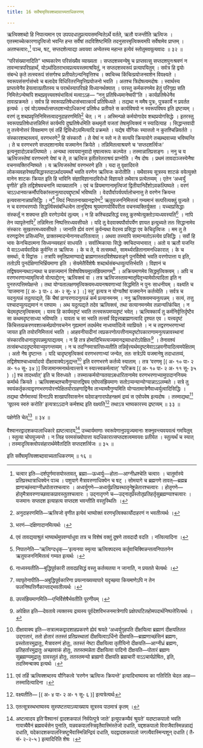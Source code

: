 ```yaml
---
title: 16 सर्वेषामृत्विक्शब्दावाच्यताधिकरणम्

---
```

ऋत्विक्शब्दो हि निपात्यमान एव उपपदधातुप्रत्ययसमन्वितेऽर्थे वर्तते, ऋतौ यजन्तीति ऋत्विजः । एतस्माच्चेत्कारणादृत्विजो भवन्ति हन्त सर्वेषां तदविशिष्टमिति तदनुसारमृत्विक्त्वमपि सर्वेषामेव प्राप्तम् । अतश्चत्वारः,[^1] पञ्च, षट्, सप्तदशेत्याद्या अवयवा अप्येतस्य महान्त इत्येवं स्तोतुमवयुत्यवादः ॥ ३२ ॥

[^1]: चत्वार इति—दर्शपूर्णमासयोस्तावत्, ब्रह्मा—ऊध्वर्युः—होता—आग्नीध्रश्चेति चत्वारः । चातुर्मास्ये प्रतिप्रस्थात्राधिक्येन पञ्च । पशुयागे मैत्रावरुणाधिक्येन च षट् । सोमयागे च ब्रह्मगणे तावत्—ब्रह्मब्र ह्मणाच्छंस्याग्नीध्रपोतारश्चत्वारः । अध्वर्युगणे—अध्वर्युप्रतिप्रस्थातृनेष्ट्रुन्नेतारश्चत्वारः । होतृगणे—होतृमैत्रावरुणाच्छावाकप्रावस्तुतश्चत्वारः । उद्नातृगणे च—उद्नातृप्रस्तोतृप्रतिहर्तृसुब्रह्मण्याश्चत्वारः । यजमानः सप्तदश इत्याहत्य सप्तदश भवन्तीति वस्तुस्थितिः ।


“परिसंख्यानादिति” भाष्यकारेण परिसंख्यैव व्याख्यता । सप्तदशस्वन्येषु च प्राप्तवत्सु सप्तदशपुनःश्रवणं न तावन्मात्रपरिग्रहार्थं, योऽर्थादितराभावप्रत्ययस्तमाश्रयितुं, न सप्तदशस्वरूपं प्रत्यापयितुम् । सर्वत्र हि द्वयोः संबन्धे कृते तत्स्वरूपं संसर्गश्च प्रतीयतेऽन्यनिवृत्तिश्च । क्वचिच्च किंचित्प्रयोजनवशेन विवक्ष्यते । स्वरूपसंसर्गासंभवे च बलादेव विधिरितरनिवृत्तिप्रयोजनो भवति । अतश्च त्रिदोषत्वमदोषः । स्वार्थस्य प्राप्तत्वेनैव हेयत्वात्प्रतीतस्य च परार्थस्यापरिग्रहे विध्यानर्थक्यात् । परस्तु कर्मकरणमेव हेतुं परिगृह्य सति निमित्तेऽन्येष्वपि शब्दप्रवृत्त्यवश्यंभावित्वं मत्वाऽऽह— “ननु प्रतिषिध्यमानेष्वपी”ति । कार्यप्रतिषेधेनैव तावत्प्रक्रमते । सर्वत्र हि स्वरूपप्रतिषेधासंभवात्कार्यं प्रतिषिध्यते । तद्यथा न ममैष पुत्रः, पुत्रकार्ये न प्रवर्तत इत्यर्थः । एवं योऽयमर्थात्सप्तदशभ्योऽधिकानां प्रतिषेधः प्रतीयते स कार्यविषयो न स्वरूपविषय इति द्रष्टव्यम् । वरणं तु शब्दप्रवृत्तिनिमित्तत्वादनुदाहरणमिति[^2] चेत् । न । अस्मिन्पक्षे कर्मयोगादेव शब्दप्रयोगसिद्धेः । इतरस्तु स्वरूपाप्रतिषेधात्तन्निमित्तं कार्यमपि दुष्प्रतिषेधमिति कथमृतौ यजतां तेषामृत्विक्त्वं न स्यादित्याह । सिद्धान्तवादी तु तत्त्वेनोत्तरं विवक्षमाण एवं तर्हि द्विविधोऽयमित्यादि प्रक्रमते । यद्येष यौगिकः स्यात्ततो न कुतश्चिन्निवर्तते । संस्कारशब्दस्त्वयं, वरणभरणे[^3] हि संस्कारौ । ते येषां न स्तो न ते सत्यपि क्रियायोगे तच्छब्दवाच्या भविष्यन्ति । ते च वरणभरणे सप्तदशानामेव यजमानेन क्रियेते । तन्निमितत्वाश्रयणे च ‘सप्तदशर्त्विजः’ इत्यनुवादोऽवकल्पिष्यते । अन्यथा त्ववयवानुवादो मृषात्वरूपः कल्प्येत । तस्मान्नातिप्रसङ्गः । ननु च य ऋत्विजस्तेषां वरणभरणे येषां च ते, त ऋत्विज इतीतरेतराश्रयं प्राप्नोति । नैष दोषः । प्रथमं तावदाञ्जस्येनैषा वचनव्यक्तिरन्विष्यते । य ऋत्विजस्तेषां वरणभरणे इति । यदा तु वृक्षादिवत्ते लोकव्यवहारेष्वप्रसिद्धास्तदाऽर्थादयमर्थो भवति वरणेन ऋत्विजः करोतीति । यथैवास्य सूत्रस्य शाटकं वयेत्युक्ते वानेन शाटकः क्रियत इति हि भाविनि संज्ञाविज्ञानादविरोधो विज्ञायते तथैवात्र प्रत्येतव्यम् । एतेन ‘अध्वर्युं वृणीते’ इति तद्विशेषवचनानि व्याख्यातानि । एवं च व्रियमाणानामृत्विजां द्वितीयानिर्देशोऽवकल्पिष्यते । वरणं चाऽऽधानवत्क्रर्मौपयिकांस्तानुत्पादयद्दृष्टार्थं भविष्यति । वेदपौर्वापर्यपर्यालोचनात्तु ते वरणेन क्रियन्त इत्यवसानान्नाप्रसिद्धिः । न[^4] त्विदं निपातनाख्यानद्वारेण[^5] ऋतुयजननिमित्तत्वं गम्यमानं सत्परित्यक्तुं युज्यते । न च वरणभरणयोः सिद्धर्त्विक्संबन्धित्वेन तानुद्दिश्य श्रूयमाणयोर्विपरीता वचनव्यक्तिर्युक्ता । यच्चाप्रसिद्धाः संस्कर्तुं न शक्यन्त इति वरणेऽप्येवं तुल्यम् । न हि कश्चिदप्रसिद्धं वस्तु कुरुष्वेत्युक्तोऽप्यध्यवस्यति[^6] । नापि तेन व्यापृतेनापि[^7] तन्निमित्ता निष्पत्तिरध्यवसीयते । यदि तु वेदवाक्यपौर्वापर्येण ज्ञायत इत्युच्यते ततः सिद्धानामेव संस्कारः सुखतरमध्यवसीयते । जानाति ह्येवं वरणं कुर्वन्यथा वेदस्य प्रसिद्धा एव केचिदृत्विजः । मम तु ते वरणद्वारेण प्रसिध्यन्ति, प्राक्तस्मादन्येनानवधारितत्वात् । अथवा तस्यापि सामान्यतोऽस्त्येव प्रसिद्धिः । सर्वो हि भावः केनचिदात्मना सिध्यन्व्यवहारं साधयति । सर्वात्मिकायाः सिद्धेः क्वचिदप्यभावात् । अतो य ऋतौ यजन्ति ये वाऽऽध्वर्यवादिकं कुर्वन्ति त ऋत्विजः । के च ते, ये तत्समर्थाः, सामर्थ्यरहितानामनधिकारात् । के च समर्थाः, ये विद्वांसः । तत्रापि स्मृतिप्रामाण्याद्ये ब्राह्मणास्तदविशेषप्रसङ्गे पुनर्विशेषो भवति वरणोपात्ता य इति, ततोऽपि पुनर्दक्षिणाभिर्भ्रियमाणा इति । सेयमेतैर्विशेषैः शब्दार्थसंबन्धव्युत्पत्तिर्भवति । विज्ञानं च तद्विषयमन्यथाऽन्यथा च प्रसज्यमानं विशेषविषयमुपसंह्रियमाणम्[^8] । अक्रियमाणमेव सिद्धमृत्विक्त्वम् । अपि च वरणभरणाभ्यामृत्विजो वोत्पाद्येरन्; ऋत्विक्त्वं वा । तत्र ऋत्विजस्तावन्मातृपितृभ्यामेवोत्पादिता इति न पुनरुत्पत्तिमपेक्षन्ते । तथा योग्यतालक्षणमृत्विक्त्वमध्ययनश्रवणाभ्यां सिद्धमिति न पुनः साधनीयम् । वक्ष्यति च ‘याजमाना \[( अ॰ ३ पा॰ ८ अ॰ २ सू॰ ४ ) ।\] स्तु’ इत्यत्र न योग्यतैषां यजमानेन कर्तव्येति । सर्वत्र च यदनुत्पन्नं तदुत्पाद्यते, किं चैषां प्राग्वरणादनुत्पन्नं कर्म प्रत्यानमनम् । ननु ऋत्विक्त्वमप्यनुत्पन्नम् । सत्यं, तत्तु पश्चादप्युत्पद्यमानं न पश्यामः । अथ यदुत्पद्यते तदेव ऋत्विक्त्वं, तथा सत्यानमनमेव तन्नान्यत्किंचित् । न चेदमदृष्टमृत्विक्त्वम् । यस्य हि कार्यमदृष्टं भवति तत्स्वरूपमप्यदृष्टं भवेत् । ऋत्विक्कार्यं तु कर्मनिर्वृत्तिर्दृष्टैव सा कथमदृष्टसाध्या भविष्यति । यावता च सा भवति तत्सर्वं विद्वत्त्वब्राह्मणत्वादि दृश्यत एव । यत्त्वदृष्टं किंचित्तत्प्रकरणवशात्कर्मप्रयोगवचनेन गृह्यमाणं तदर्थमेव नाध्वर्य्वादित्वे व्याप्रियते । न च तद्वरणभरणाभ्यां जायत इति तयोरनिमित्तत्वं भवति । आहवनीयादीनां त्वप्रकरणोत्पत्तीनामदृष्टोपकाराणामनुत्पन्नावस्थानां संस्कारविधानादुपपन्नमुत्पाद्यत्वम् । न हि तत्र होमादिभिस्त्यज्यमानद्रव्याधारोऽपेक्षितः[^9] । तेनावश्यं तत्संबन्धाददृष्टमेवाभ्युपगन्तव्यम् । न च तदग्निमात्रात्सिध्यतीति तन्निर्वृत्त्यर्थमदृष्टमेवाऽऽहवनीयादित्वमपेक्षितम् । अतो नैष दृष्टान्तः । यदि चादृष्टमृत्विक्त्वं वरणभरणाभ्यां जन्येत, ततः सत्रेऽपि यजमानेषु तदाधातव्यं, तद्विशेषाश्चाध्वर्य्वादयो दीक्षावाक्येऽनूद्यन्त[^10] इति वरणभरणे कर्तव्ये स्याताम् । तत्र ‘वरणमृ \[( अ॰ १० पा॰ २ अ॰ १० सू॰ ३४ )\] त्विजामानमनार्थत्वात्सत्रे न स्यात्स्वकर्मत्वात्’ ‘परिक्रय \[( अ॰ १० पा॰ २ अ॰ ११ सू॰ ३५ ) ।\] श्च तादर्थ्यात्’ इति च विरुध्यते । तस्मात्कर्मयोग्यतयाऽबधारितानामेव वरणभरणाभ्यामुपादाननियमः कर्मार्थः क्रियते । ऋत्विक्शब्दश्चावैगुण्यात्तद्विषय एवोपसंह्रियमाणः सतोऽप्यन्यान्योग्यान्नाऽऽलम्बते । सत्रे तु स्वयंकर्तृकत्वाद्वरणभरणयोरनपेक्षितयोरग्रहणाद्विनैव ताभ्यामवैगुण्यमिति योग्यतामात्रेणैवाध्वर्युत्वादिसिद्धिः । तद्यथा पौर्णमास्यां विनाऽपि शाखापरिवासनेन यदेवाङ्गारापोहनक्षमं द्रव्यं स एवोपवेष इत्यदोषः । तस्माद्यथा[^11] ‘यूपस्य स्वरुं करोति’ इत्यत्राऽऽदाने कर्मशब्द इति वक्ष्यति[^12] तथाऽत्र भाष्यकारस्य द्रष्टव्यम् ॥ ३३ ॥

[^2]: अनुदाहरणमिति—ऋत्विजो वृणीत इत्येवं भाष्योक्तं वरणभृत्विक्कार्योदाहरणं न भवतीत्यर्थः ।


[^3]: भरणं—दक्षिणादानमित्यर्थः ।


[^4]: एवं तावद्ययाश्रुतं भाष्यार्थमुपवर्ण्याधुवा तत्र च विशेषं वक्तुं दूषणे तावदादौ वदति । नत्वित्यादिना ।


[^5]: निपातनेति—‘ऋत्विग्दधृक्—‘इत्यनया स्मृत्या ऋत्विक्पदस्य कर्तृवाचिक्विन्नन्तत्वनिपातनेन ऋतुयजननिमित्तत्वं गम्यत इत्यर्थः ।


[^6]: नाध्यस्यतीति—बुद्धिपूर्वकारी तावदप्रसिद्धं वस्तु कर्तव्यतया न जानाति, न प्रयतते चेत्यर्थः ।


[^7]: व्यापृतेनापीति—अबुद्धिपूर्वकारिणा प्रयत्नाख्यव्यापारे यदृच्छया कियमाणेऽपि न तेन फलनिष्पत्तिर्नैकान्ताद्भवतीत्यर्थः ।


[^8]: उपसंह्रियमाणमिति—एभिर्विशेषैर्भवतीति पूरणीयम् ।


[^9]: अपेक्षित इति—देवताये त्यक्तस्य द्रव्यस्य पूर्वदेशविभजनमात्रेणापि प्रक्षेपघटितहोमपदार्थनिष्पत्तेरित्यर्थः ।


[^10]: दीक्षावाक्य इति—सत्रात्मकद्वादशाहप्रकरणे ह्येवं श्रयते ‘अध्वर्युगृहपति दीक्षयित्वा ब्रह्माणं दीक्षयतितत उद्गातारं, ततो होतारं ततस्तं प्रतिप्रस्थातां दीक्षयित्वाऽर्धिनो दीक्षयति—ब्राह्मणाच्छंसिनं ब्रह्मणः, प्रस्तोतारमुद्रातुः, मैत्रावरुणं होतुः, ततस्तं नेष्टा दीक्षयित्वा तृतीयिनो दीक्षयति—आग्नीध्रं ब्रह्मणः, प्रतिहर्तारमुद्रातुः अच्छावाकं होतुः, ततस्तमन्नेता दीक्षयित्वा पादिनो दीक्षयति—पोतारं ब्रह्मणः सुब्रह्मण्यमुद्रातुः ग्रावस्तुतं होतुः, ततस्तमन्यो ब्राह्मणो दीक्षयति ब्रह्मचारी वाऽऽचार्यप्रोषितः, इति, तदस्मिन्बाक्य इत्यर्थः ।


[^11]: एवं तर्हि ऋत्विक्शब्दस्य यौगिकत्वे ‘वरणेन ऋत्विजः क्रियन्ते’ इत्यादिभाष्यस्य का गतिरिति चेदत आह—तस्मादित्यादिना ।


[^12]: वक्ष्यतीति— \[( अ॰ ४ पा॰ २ अ॰ १ सू॰ ६ )\]  इत्यत्रेत्यर्थः


पक्षेणेति चेत्[^13] ॥ ३४ ॥

[^13]: एतत्सूत्रस्थभाष्यस्य सुस्पष्टतयाऽव्याख्याय सूत्रस्य पाठमात्रं कृतम् ।


वैश्वानरद्वादशकपालाधिकारे ह्यष्टत्वादय[^14] उच्चार्यमाणाः स्वरूपेणानुपयुज्यमानाः शक्नुवन्त्यवयवत्वं गमयितुम् । स्तुत्या चोपयुज्यन्ते । न त्विह परमसंख्योपात्ता यदधिकारात्सप्तदशत्वमवयवः प्रतीयेत । स्तुत्यर्थं च स्यात् । तस्मादृत्विक्त्वोपसंहारार्थमेवैतदिति सप्तदशर्त्विजः ॥ ३५ ॥

[^14]: अष्टत्वादय इति‘वैश्वानरं द्वादशकपालं निर्वपेत्पुत्रे जाते’ इत्युपक्रम्यैवं श्रूयते’ यदष्टाकपालो भवति गायत्र्यैवैनं ब्रह्मवर्चसेन पुनाति, यन्नवकपालस्त्रिवृतैवास्मिंस्तेजो दधाति, यद्दशकपालो विराजैवास्मिन्नन्नाद्यं दधाति, यदेकादशकपालस्त्रिष्टुभैवास्मिन्निन्द्रियं दधाति, यदद्वादशकपालो जगत्यैवास्मिन्पशून् दधाति ( तै॰ सं॰ २-२-५ ) इत्यादिरिति शेषः ।


इति सर्वेषामृत्विक्शब्दावाच्यताधिकरणम् ॥ १६ ॥
